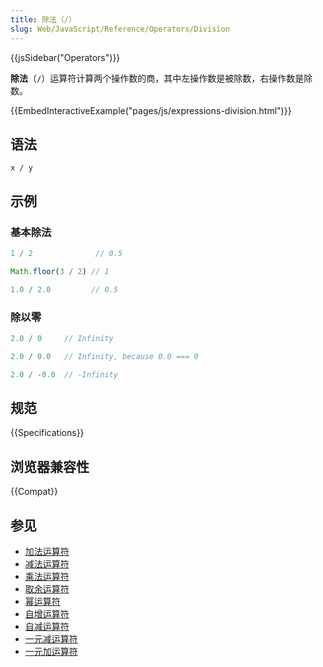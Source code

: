 ```yaml
---
title: 除法（/）
slug: Web/JavaScript/Reference/Operators/Division
---
```


{{jsSidebar("Operators")}}

**除法**（**`/`**）运算符计算两个操作数的商，其中左操作数是被除数，右操作数是除数。

{{EmbedInteractiveExample("pages/js/expressions-division.html")}}

## 语法

```js-nolint
x / y
```

## 示例

### 基本除法

```js
1 / 2              // 0.5

Math.floor(3 / 2) // 1

1.0 / 2.0         // 0.5
```

### 除以零

```js
2.0 / 0     // Infinity

2.0 / 0.0   // Infinity, because 0.0 === 0

2.0 / -0.0  // -Infinity
```

## 规范

{{Specifications}}

## 浏览器兼容性

{{Compat}}

## 参见

- [加法运算符](/zh-CN/docs/Web/JavaScript/Reference/Operators/Addition)
- [减法运算符](/zh-CN/docs/Web/JavaScript/Reference/Operators/Subtraction)
- [乘法运算符](/zh-CN/docs/Web/JavaScript/Reference/Operators/Multiplication)
- [取余运算符](/zh-CN/docs/Web/JavaScript/Reference/Operators/Remainder)
- [幂运算符](/zh-CN/docs/Web/JavaScript/Reference/Operators/Exponentiation)
- [自增运算符](/zh-CN/docs/Web/JavaScript/Reference/Operators/Increment)
- [自减运算符](/zh-CN/docs/Web/JavaScript/Reference/Operators/Decrement)
- [一元减运算符](/zh-CN/docs/Web/JavaScript/Reference/Operators/Unary_negation)
- [一元加运算符](/zh-CN/docs/Web/JavaScript/Reference/Operators/Unary_plus)
